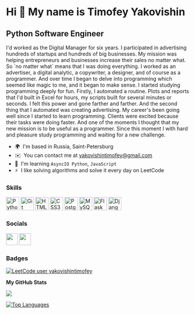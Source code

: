 Hi 👋 My name is Timofey Yakovishin
===================================

Python Software Engineer
------------------------

I'd worked as the Digital Manager for six years. I participated in advertising hundreds of startups and hundreds of big businesses. My mission was helping entrepreneurs and businesses increase their sales no matter what. So \`no matter what\` means that I was doing everything. I worked as an advertiser, a digital analytic, a copywriter, a designer, and of course as a programmer. And over time I began to delve into programming which seemed like magic to me, and it began to make sense. I started studying programming deeply for fun. Firstly, I automated a routine. Plots and reports that I'd built in Excel for hours, my scripts built for several minutes or seconds. I felt this power and gone farther and farther. And the second thing that I automated was creating advertising. My career's been going well since I started to learn programming. Clients were excited because their tasks were doing faster. And one of the moments I thought that my new mission is to be useful as a programmer. Since this moment I with hard and pleasure study programming and waiting for a new challenge.

* 🌍  I'm based in Russia, Saint-Petersburg
* ✉️  You can contact me at [yakovishintimofey@gmail.com](mailto:yakovishintimofey@gmail.com)
* 🧠  I'm learning `AsyncIO Python`, `JavaScript`
* ⚡  I like solving algorithms and solve it every day on LeetCode

### Skills


<p align="left">
<a href="https://www.python.org/" target="_blank" rel="noreferrer"><img src="https://raw.githubusercontent.com/danielcranney/readme-generator/main/public/icons/skills/python-colored.svg" width="36" height="36" alt="Python" /></a>
<a href="https://git-scm.com/" target="_blank" rel="noreferrer"><img src="https://raw.githubusercontent.com/danielcranney/readme-generator/main/public/icons/skills/git-colored.svg" width="36" height="36" alt="Git" /></a>
<a href="https://developer.mozilla.org/en-US/docs/Glossary/HTML5" target="_blank" rel="noreferrer"><img src="https://raw.githubusercontent.com/danielcranney/readme-generator/main/public/icons/skills/html5-colored.svg" width="36" height="36" alt="HTML5" /></a>
<a href="https://www.w3.org/TR/CSS/#css" target="_blank" rel="noreferrer"><img src="https://raw.githubusercontent.com/danielcranney/readme-generator/main/public/icons/skills/css3-colored.svg" width="36" height="36" alt="CSS3" /></a>
<a href="https://www.postgresql.org/" target="_blank" rel="noreferrer"><img src="https://raw.githubusercontent.com/danielcranney/readme-generator/main/public/icons/skills/postgresql-colored.svg" width="36" height="36" alt="PostgreSQL" /></a>
<a href="https://www.mysql.com/" target="_blank" rel="noreferrer"><img src="https://raw.githubusercontent.com/danielcranney/readme-generator/main/public/icons/skills/mysql-colored.svg" width="36" height="36" alt="MySQL" /></a>
<a href="https://flask.palletsprojects.com/en/2.0.x/" target="_blank" rel="noreferrer"><img src="https://raw.githubusercontent.com/danielcranney/readme-generator/main/public/icons/skills/flask-colored.svg" width="36" height="36" alt="Flask" /></a>
<a href="https://www.djangoproject.com/" target="_blank" rel="noreferrer"><img src="https://raw.githubusercontent.com/danielcranney/readme-generator/main/public/icons/skills/django-colored.svg" width="36" height="36" alt="Django" /></a>
</p>


### Socials

<p align="left"> <a href="https://www.github.com/Timo4ey" target="_blank" rel="noreferrer"><img src="https://raw.githubusercontent.com/danielcranney/readme-generator/main/public/icons/socials/github.svg" width="32" height="32" /></a> <a href="https://www.linkedin.com/in/timofey-yakovishin-python-developer/" target="_blank" rel="noreferrer"><img src="https://raw.githubusercontent.com/danielcranney/readme-generator/main/public/icons/socials/linkedin.svg" width="32" height="32" /></a></p>

### Badges
[![LeetCode user yakovishintimofey](https://img.shields.io/badge/dynamic/json?style=for-the-badge&labelColor=black&color=%23ffa116&label=Solved&query=solvedOverTotal&url=https%3A%2F%2Fleetcode-badge.vercel.app%2Fapi%2Fusers%2Fyakovishintimofey&logo=leetcode&logoColor=yellow)](https://leetcode.com/yakovishintimofey/)

<b>My GitHub Stats</b>

<a href="http://www.github.com/Timo4ey"><img src="https://github-readme-streak-stats.herokuapp.com/?user=Timo4ey&stroke=ffffff&background=1c1917&ring=0891b2&fire=0891b2&currStreakNum=ffffff&currStreakLabel=0891b2&sideNums=ffffff&sideLabels=ffffff&dates=ffffff&hide_border=true" /></a>

<a href="https://github.com/Timo4ey" align="left"><img src="https://github-readme-stats.vercel.app/api/top-langs/?username=Timo4ey&langs_count=10&title_color=0891b2&text_color=ffffff&icon_color=0891b2&bg_color=1c1917&hide_border=true&locale=en&custom_title=Top%20%Languages" alt="Top Languages" /></a>

